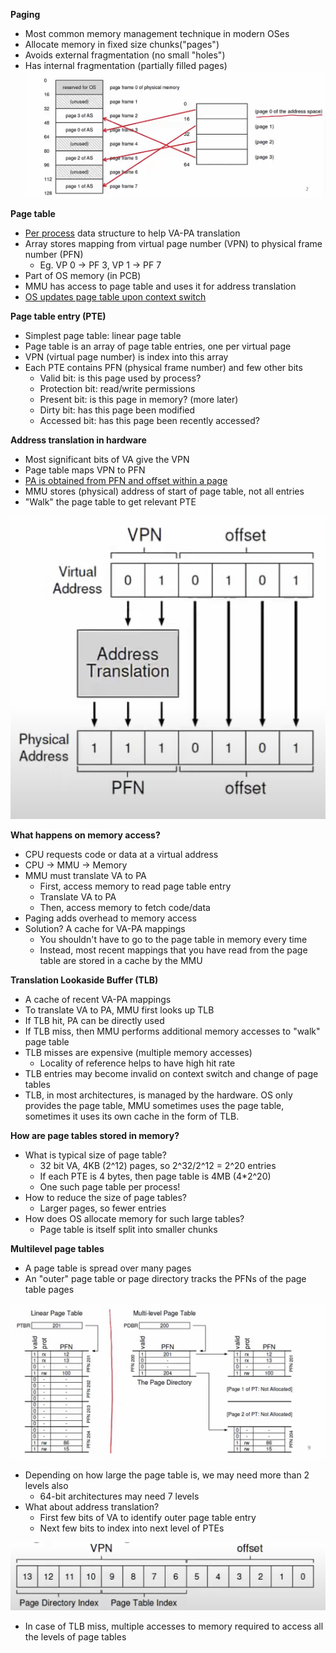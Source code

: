 **Paging**
- Most common memory management technique in modern OSes
- Allocate memory in fixed size chunks("pages")
- Avoids external fragmentation (no small "holes")
- Has internal fragmentation (partially filled pages)
![](assets/paging.png)

**Page table**
- <u>Per process</u> data structure to help VA-PA translation
- Array stores mapping from virtual page number (VPN) to physical frame number (PFN)
    * Eg. VP 0 -> PF 3, VP 1 -> PF 7
- Part of OS memory (in PCB)
- MMU has access to page table and uses it for address translation
- <u>OS updates page table upon context switch</u>
  
**Page table entry (PTE)**
- Simplest page table: linear page table
- Page table is an array of page table entries, one per virtual page
- VPN (virtual page number) is index into this array
- Each PTE contains PFN (physical frame number) and few other bits
    * Valid bit: is this page used by process?
    * Protection bit: read/write permissions
    * Present bit: is this page in memory? (more later)
    * Dirty bit: has this page been modified
    * Accessed bit: has this page been recently accessed?

**Address translation in hardware**
- Most significant bits of VA give the VPN
- Page table maps VPN to PFN
- <u>PA is obtained from PFN and offset within a page</u>
- MMU stores (physical) address of start of page table, not all entries
- "Walk" the page table to get relevant PTE
  
![](assets/address-translation-hardware.png)

**What happens on memory access?**
- CPU requests code or data at a virtual address
- CPU -> MMU -> Memory
- MMU must translate VA to PA
    * First, access memory to read page table entry
    * Translate VA to PA
    * Then, access memory to fetch code/data
- Paging adds overhead to memory access
- Solution? A cache for VA-PA mappings
    - You shouldn't have to go to the page table in memory every time 
    - Instead, most recent mappings that you have read from the page table are stored in a cache by the MMU

**Translation Lookaside Buffer (TLB)**
- A cache of recent VA-PA mappings
- To translate VA to PA, MMU first looks up TLB
- If TLB hit, PA can be directly used
- If TLB miss, then MMU performs additional memory accesses to "walk" page table
- TLB misses are expensive (multiple memory accesses)
  * Locality of reference helps to have high hit rate 
- TLB entries may become invalid on context switch and change of page tables
- TLB, in most architectures, is managed by the hardware. OS only provides the page table, MMU sometimes uses the page table, sometimes it uses its own cache in the form of TLB. 

**How are page tables stored in memory?**
- What is typical size of page table?
    * 32 bit VA, 4KB (2^12) pages, so 2^32/2^12 = 2^20 entries
    * If each PTE is 4 bytes, then page table is 4MB (4*2^20)
    * One such page table per process!
- How to reduce the size of page tables?
    * Larger pages, so fewer entries
- How does OS allocate memory for such large tables?
    * Page table is itself split into smaller chunks

**Multilevel page tables**
- A page table is spread over many pages
- An "outer" page table or page directory tracks the PFNs of the page table pages
  
![](assets/multi-level-page-tables.png)

- Depending on how large the page table is, we may need more than 2 levels also
    * 64-bit architectures may need 7 levels
- What about address translation?
    * First few bits of VA to identify outer page table entry
    * Next few bits to index into next level of PTEs

![](assets/multi-level-page-tables-2.png)

- In case of TLB miss, multiple accesses to memory required to access all the levels of page tables
